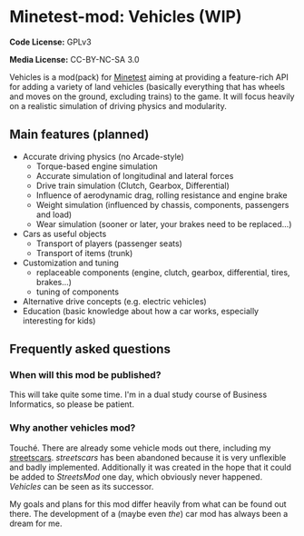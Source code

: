 # Minetest-mod: Vehicles (WIP)
**Code License:** GPLv3

**Media License:** CC-BY-NC-SA 3.0

Vehicles is a mod(pack) for [Minetest](https://github.com/minetest/minetest)
aiming at providing a feature-rich API for adding a variety of land vehicles
(basically everything that has wheels and moves on the ground, excluding trains) to the game. It will focus heavily on a realistic simulation of driving physics and modularity.

## Main features (planned)
- Accurate driving physics (no Arcade-style)
	- Torque-based engine simulation
	- Accurate simulation of longitudinal and lateral forces
	- Drive train simulation (Clutch, Gearbox, Differential)
	- Influence of aerodynamic drag, rolling resistance and engine brake
	- Weight simulation (influenced by chassis, components, passengers and load)
	- Wear simulation (sooner or later, your brakes need to be replaced...)
- Cars as useful objects
	- Transport of players (passenger seats)
	- Transport of items (trunk)
- Customization and tuning
	- replaceable components (engine, clutch, gearbox, differential, tires, brakes...)
	- tuning of components
- Alternative drive concepts (e.g. electric vehicles)
- Education (basic knowledge about how a car works, especially interesting for kids)

## Frequently asked questions
### When will this mod be published?
This will take quite some time. I'm in a dual study course of Business Informatics, so please be patient.

### Why another vehicles mod?
Touché. There are already some vehicle mods out there, including my [streetscars](https://github.com/webD97/streetscars). *streetscars* has been abandoned because it is very unflexible and badly implemented. Additionally it was created in the hope that it could be added to *StreetsMod* one day, which obviously never happened. *Vehicles* can be seen as its successor.

My goals and plans for this mod differ heavily from what can be found out there. The development of a (maybe even *the*) car mod has always been a dream for me.
